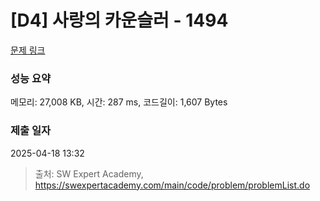 # [D4] 사랑의 카운슬러 - 1494 

[문제 링크](https://swexpertacademy.com/main/code/problem/problemDetail.do?contestProbId=AV2b_WPaAEIBBASw) 

### 성능 요약

메모리: 27,008 KB, 시간: 287 ms, 코드길이: 1,607 Bytes

### 제출 일자

2025-04-18 13:32



> 출처: SW Expert Academy, https://swexpertacademy.com/main/code/problem/problemList.do